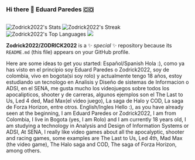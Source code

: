 ### Hi there 🤙 Eduard Paredes 🇨🇴

<img src="https://giffiles.alphacoders.com/129/12938.gif" alt="">

![Zodrick2022's Stats](https://github-readme-stats.vercel.app/api?username=Zodrick2022&theme=midnight-purple&show_icons=true&hide_border=true&count_private=true)
![Zodrick2022's Streak](https://github-readme-streak-stats.herokuapp.com/?user=Zodrick2022&theme=midnight-purple&hide_border=true)
![Zodrick2022's Top Languages](https://github-readme-stats.vercel.app/api/top-langs/?username=Zodrick2022&theme=midnight-purple&show_icons=true&hide_border=true&layout=compact)
![](https://github-profile-trophy.vercel.app/?username=zodrick2022&theme=tokyonight)


**Zodrick2022/ZODRICK2022** is a ✨ _special_ ✨ repository because its `README.md` (this file) appears on your GitHub profile.

Here are some ideas to get you started:
Español/Spanish
Hola :), como ya has visto en el principio soy Eduard Paredes o Zodrick2022, soy de colombia, vivo en bogota(si soy rolo) y actualmente tengo 18 años, estoy estudiando un tecnologo en Analisis y Diseño de sistemas de Informacion o ADSI, en el SENA, me gusta mucho los videojuegos sobre todos los apocalipticos, shooter y de carreras, algunos ejemplos son el The Last to Us, Led 4 ded, Mad Max(el video juego), La saga de Halo y COD, La saga de Forza Horizon, entre otros. 
English/Ingles
Hello :), as you have already seen at the beginning, I am Eduard Paredes or Zodrick2022, I am from Colombia, I live in Bogota (yes, I am Rolo) and I am currently 18 years old, I am studying a technology in Analysis and Design of Information Systems or ADSI, At SENA, I really like video games about all the apocalyptic, shooter and racing games, some examples are The Last to Us, Led 4th, Mad Max (the video game), The Halo saga and COD, The saga of Forza Horizon, among others.
